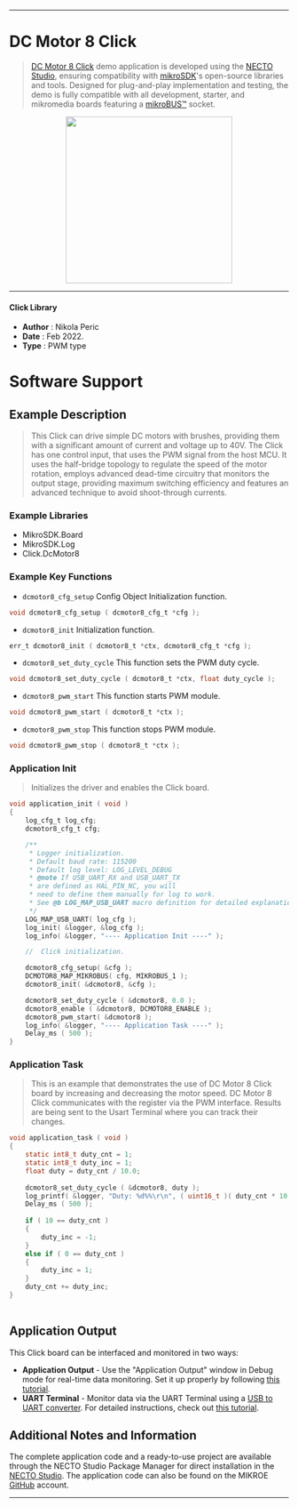 
---
# DC Motor 8 Click

> [DC Motor 8 Click](https://www.mikroe.com/?pid_product=MIKROE-2893) demo application is developed using
the [NECTO Studio](https://www.mikroe.com/necto), ensuring compatibility with [mikroSDK](https://www.mikroe.com/mikrosdk)'s
open-source libraries and tools. Designed for plug-and-play implementation and testing, the demo is fully compatible with
all development, starter, and mikromedia boards featuring a [mikroBUS&trade;](https://www.mikroe.com/mikrobus) socket.

<p align="center">
  <img src="https://www.mikroe.com/?pid_product=MIKROE-2893&image=1" height=300px>
</p>

---

#### Click Library

- **Author**        : Nikola Peric
- **Date**          : Feb 2022.
- **Type**          : PWM type

# Software Support

## Example Description

> This Click can drive simple DC motors with brushes, providing them with a significant amount 
> of current and voltage up to 40V. The Click has one control input, that uses the PWM signal 
> from the host MCU. It uses the half-bridge topology to regulate the speed of the motor 
> rotation, employs advanced dead-time circuitry that monitors the output stage, providing 
> maximum switching efficiency and features an advanced technique to avoid shoot-through 
> currents.

### Example Libraries

- MikroSDK.Board
- MikroSDK.Log
- Click.DcMotor8

### Example Key Functions

- `dcmotor8_cfg_setup` Config Object Initialization function. 
```c
void dcmotor8_cfg_setup ( dcmotor8_cfg_t *cfg );
``` 
 
- `dcmotor8_init` Initialization function. 
```c
err_t dcmotor8_init ( dcmotor8_t *ctx, dcmotor8_cfg_t *cfg );
```

- `dcmotor8_set_duty_cycle` This function sets the PWM duty cycle. 
```c
void dcmotor8_set_duty_cycle ( dcmotor8_t *ctx, float duty_cycle );
```
 
- `dcmotor8_pwm_start` This function starts PWM module. 
```c
void dcmotor8_pwm_start ( dcmotor8_t *ctx );
```

- `dcmotor8_pwm_stop` This function stops PWM module. 
```c
void dcmotor8_pwm_stop ( dcmotor8_t *ctx );
```

### Application Init

> Initializes the driver and enables the Click board.

```c
void application_init ( void )
{
    log_cfg_t log_cfg;
    dcmotor8_cfg_t cfg;

    /** 
     * Logger initialization.
     * Default baud rate: 115200
     * Default log level: LOG_LEVEL_DEBUG
     * @note If USB_UART_RX and USB_UART_TX 
     * are defined as HAL_PIN_NC, you will 
     * need to define them manually for log to work. 
     * See @b LOG_MAP_USB_UART macro definition for detailed explanation.
     */
    LOG_MAP_USB_UART( log_cfg );
    log_init( &logger, &log_cfg );
    log_info( &logger, "---- Application Init ----" );

    //  Click initialization.

    dcmotor8_cfg_setup( &cfg );
    DCMOTOR8_MAP_MIKROBUS( cfg, MIKROBUS_1 );
    dcmotor8_init( &dcmotor8, &cfg );

    dcmotor8_set_duty_cycle ( &dcmotor8, 0.0 );
    dcmotor8_enable ( &dcmotor8, DCMOTOR8_ENABLE );
    dcmotor8_pwm_start( &dcmotor8 );
    log_info( &logger, "---- Application Task ----" );
    Delay_ms ( 500 );
}
```

### Application Task

>  This is an example that demonstrates the use of DC Motor 8 Click
>  board by increasing and decreasing the motor speed.
>  DC Motor 8 Click communicates with the register via the PWM interface.
>  Results are being sent to the Usart Terminal where you can track their changes.

```c
void application_task ( void )
{
    static int8_t duty_cnt = 1;
    static int8_t duty_inc = 1;
    float duty = duty_cnt / 10.0;
    
    dcmotor8_set_duty_cycle ( &dcmotor8, duty );
    log_printf( &logger, "Duty: %d%%\r\n", ( uint16_t )( duty_cnt * 10 ) );
    Delay_ms ( 500 );
    
    if ( 10 == duty_cnt ) 
    {
        duty_inc = -1;
    }
    else if ( 0 == duty_cnt ) 
    {
        duty_inc = 1;
    }
    duty_cnt += duty_inc;
}
 

```

## Application Output

This Click board can be interfaced and monitored in two ways:
- **Application Output** - Use the "Application Output" window in Debug mode for real-time data monitoring.
Set it up properly by following [this tutorial](https://www.youtube.com/watch?v=ta5yyk1Woy4).
- **UART Terminal** - Monitor data via the UART Terminal using
a [USB to UART converter](https://www.mikroe.com/click/interface/usb?interface*=uart,uart). For detailed instructions,
check out [this tutorial](https://help.mikroe.com/necto/v2/Getting%20Started/Tools/UARTTerminalTool).

## Additional Notes and Information

The complete application code and a ready-to-use project are available through the NECTO Studio Package Manager for 
direct installation in the [NECTO Studio](https://www.mikroe.com/necto). The application code can also be found on
the MIKROE [GitHub](https://github.com/MikroElektronika/mikrosdk_click_v2) account.

---
